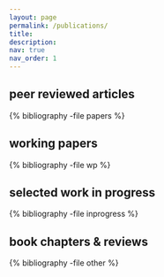 ```yaml
---
layout: page
permalink: /publications/
title:
description:
nav: true
nav_order: 1
---
```


<div class="publications">

<h2 class="pubyear">peer reviewed articles</h2>
{% bibliography -file papers %}

<h2 class="pubyear">working papers</h2>
{% bibliography -file wp %}

<h2 class="pubyear">selected work in progress</h2>
{% bibliography -file inprogress %}

<h2 class="pubyear">book chapters & reviews</h2>
{% bibliography -file other %}


</div>

